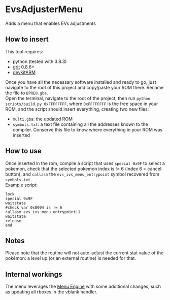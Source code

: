 # EvsAdjusterMenu
Adds a menu that enables EVs adjustments

## How to insert
This tool requires:
- python (tested with 3.8.3)
- [grit](https://www.coranac.com/projects/grit/) 0.8.6+
- [devkitARM](https://devkitpro.org/wiki/devkitARM)

Once you have all the necessary software installed and ready to go, just navigate to the root of this project and copy/paste your ROM there. Rename the file to `BPRE0.gba`.  
Open the terminal, navigate to the root of the project, then run `python scripts/build.py 0xFFFFFFFF`, where `0xFFFFFFFF` is the free space in your ROM, and the script should insert everything, creating two new files:
- `multi.gba`: the updated ROM
- `symbols.txt`: a text file containing all the addresses known to the compiler. Conserve this file to know where everything in your ROM was inserted

## How to use
Once inserted in the rom, compile a script that uses `special 0x9F` to select a pokemon, check that the selected pokemon index is != 6 (index 6 = cancel button), and `callasm` the `evs_ivs_menu_entrypoint` symbol recovered from `symbols.txt`.  
Example script:
```
lock
special 0x9F
waitstate
#check var 0x8004 is != 6
callasm evs_ivs_menu_entrypoint|1
waitstate
release
end
```

## Notes
Please note that the routine will not auto-adjust the current stat value of the pokémon: a level up (or an external routine) is needed for that.

## Internal workings
The menu leverages the [Menu Engine](https://github.com/DgZiga/FR-MenuEngine) with some additional changes, such as updating all rboxes in the vblank handler.
